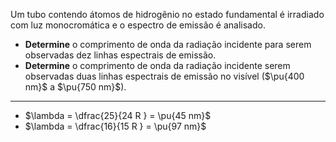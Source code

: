 Um tubo contendo átomos de hidrogênio no estado fundamental é irradiado com luz monocromática e o espectro de emissão é analisado.

- **Determine** o comprimento de onda da radiação incidente para serem observadas dez linhas espectrais de emissão.
- **Determine** o comprimento de onda da radiação incidente serem observadas duas linhas espectrais de emissão no visível ($\pu{400 nm}$ a $\pu{750 nm}$).

---

- $\lambda = \dfrac{25}{24 R } = \pu{45 nm}$ 
- $\lambda = \dfrac{16}{15 R } = \pu{97 nm}$
